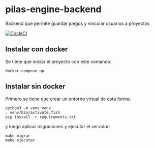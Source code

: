 # pilas-engine-backend

Backend que permite guardar juegos y vincular usuarios a proyectos

[![CircleCI](https://circleci.com/gh/pilas-engine/pilas-engine-backend.svg?style=svg)](https://circleci.com/gh/pilas-engine/pilas-engine-backend)

## Instalar con docker

Se tiene que iniciar el proyecto con este comando:


```
docker-compose up
```



## Instalar sin docker

Primero se tiene que crear un entorno virtual de esta forma:

```
python3 -m venv venv
. venv/bin/activate.fish
pip install -r requirements.txt
```

 y luego aplicar migraciones y ejecutar el servidor:
 
```
make migrar
make ejecutar
```

